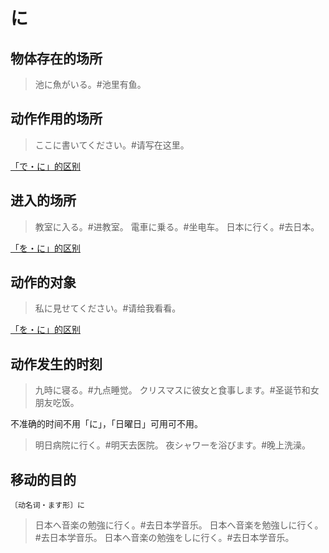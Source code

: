 # に

## 物体存在的场所

> 池に魚がいる。#池里有鱼。

## 动作作用的场所

> ここに書いてください。#请写在这里。

[「で・に」的区别](./diff#でに)

## 进入的场所

> 教室に入る。#进教室。
> 電車に乗る。#坐电车。
> 日本に行く。#去日本。

[「を・に」的区别](./diff#をに)

## 动作的对象

> 私に見せてください。#请给我看看。

[「を・に」的区别](./diff#をに)

## 动作发生的时刻

> 九時に寝る。#九点睡觉。
> クリスマスに彼女と食事します。#圣诞节和女朋友吃饭。

不准确的时间不用「に」，「日曜日」可用可不用。

> 明日病院に行く。#明天去医院。
> 夜シャワーを浴びます。#晚上洗澡。

## 移动的目的

`〔动名词・ます形〕に`

> 日本へ音楽の勉強に行く。#去日本学音乐。
> 日本へ音楽を勉強しに行く。#去日本学音乐。
> 日本へ音楽の勉強をしに行く。#去日本学音乐。

